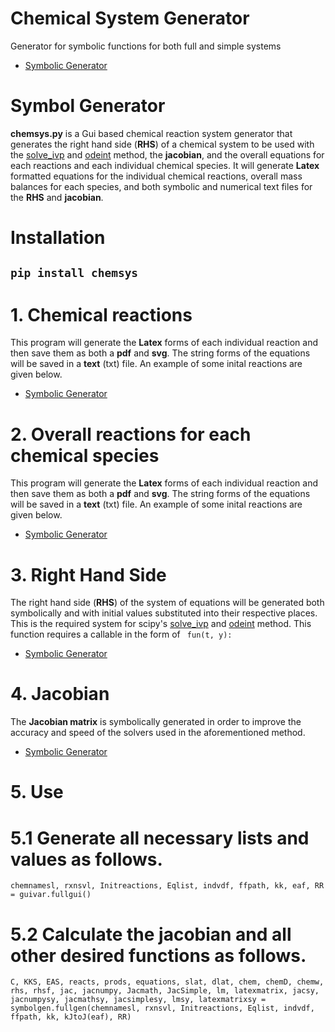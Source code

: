 # Chemical System Generator
Generator for symbolic functions for both full and simple systems
* [Symbolic Generator](https://github.com/tjczec01/symbolgen/blob/master/symbolgen.ipynb)

# Symbol Generator

**chemsys.py** is a Gui based chemical reaction system generator that generates the right hand side (**RHS**) of a chemical system to be used with the [solve_ivp](https://docs.scipy.org/doc/scipy/reference/generated/scipy.integrate.solve_ivp.html) and [odeint](https://docs.scipy.org/doc/scipy/reference/generated/scipy.integrate.odeint.html#scipy.integrate.odeint)  method, the **jacobian**, and the overall equations for each reactions and each individual chemical species. It will generate **Latex** formatted equations for the individual chemical reactions, overall mass balances for each species, and both symbolic and numerical text files for the **RHS** and **jacobian**.

# Installation 
##  `pip install chemsys` 


# 1. Chemical reactions

This program will generate the **Latex** forms of each individual reaction and then save them as both a **pdf** and **svg**. The string forms of the equations will be saved in a **text** (txt) file. An example of some inital reactions are given below.
* [Symbolic Generator](https://github.com/tjczec01/symbolgen/blob/master/symbolgen.ipynb)

# 2. Overall reactions for each chemical species

This program will generate the **Latex** forms of each individual reaction and then save them as both a **pdf** and **svg**. The string forms of the equations will be saved in a **text** (txt) file. An example of some inital reactions are given below.
* [Symbolic Generator](https://github.com/tjczec01/symbolgen/blob/master/symbolgen.ipynb)

# 3. Right Hand Side 


The right hand side (**RHS**) of the system of equations will be generated both symbolically and with initial values substituted into their respective places. This is the required system for scipy's [solve_ivp](https://docs.scipy.org/doc/scipy/reference/generated/scipy.integrate.solve_ivp.html) and [odeint](https://docs.scipy.org/doc/scipy/reference/generated/scipy.integrate.odeint.html#scipy.integrate.odeint) method. This function requires a callable in the form of  ``` fun(t, y):```
* [Symbolic Generator](https://github.com/tjczec01/symbolgen/blob/master/symbolgen.ipynb)

# 4. Jacobian 

The **Jacobian matrix** is symbolically generated in order to improve the accuracy and speed of the solvers used in the aforementioned method.
* [Symbolic Generator](https://github.com/tjczec01/symbolgen/blob/master/symbolgen.ipynb)

# 5. Use

# 5.1 Generate all necessary lists and values as follows.

```chemnamesl, rxnsvl, Initreactions, Eqlist, indvdf, ffpath, kk, eaf, RR = guivar.fullgui()```

# 5.2 Calculate the jacobian and all other desired functions as follows.

```C, KKS, EAS, reacts, prods, equations, slat, dlat, chem, chemD, chemw, rhs, rhsf, jac, jacnumpy, Jacmath, JacSimple, lm, latexmatrix, jacsy, jacnumpysy, jacmathsy, jacsimplesy, lmsy, latexmatrixsy = symbolgen.fullgen(chemnamesl, rxnsvl, Initreactions, Eqlist, indvdf, ffpath, kk, kJtoJ(eaf), RR)```

